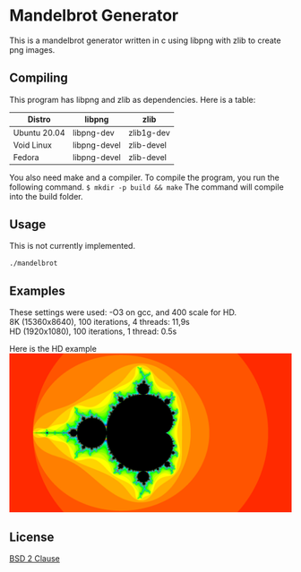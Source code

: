 # Mandelbrot Generator
This is a mandelbrot generator written in c using libpng with zlib to create png images.

## Compiling
This program has libpng and zlib as dependencies. Here is a table:

| Distro       | libpng       | zlib       |
|--------------|--------------|------------|
| Ubuntu 20.04 | libpng-dev   | zlib1g-dev |
| Void Linux   | libpng-devel | zlib-devel |
| Fedora       | libpng-devel | zlib-devel |

You also need make and a compiler. To compile the program, you run the following command.
`$ mkdir -p build && make`
The command will compile into the build folder.

## Usage
This is not currently implemented.
```
./mandelbrot 
```
## Examples
These settings were used: -O3 on gcc, and 400 scale for HD. <br/>
8K (15360x8640), 100 iterations, 4 threads: 11,9s <br/>
HD (1920x1080), 100 iterations, 1 thread: 0.5s <br/>

Here is the HD example
![image of mandelbrot](doc_image.png)

## License
[BSD 2 Clause](LICENSE)
